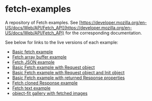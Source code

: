 # fetch-examples

A repository of Fetch examples. See [https://developer.mozilla.org/en-US/docs/Web/API/Fetch_API](https://developer.mozilla.org/en-US/docs/Web/API/Fetch_API) for the corresponding documentation.

See below for links to the live versions of each example:

- [Basic fetch example](https://mdn.github.io/dom-examples/fetch/basic-fetch/)
- [Fetch array buffer example](https://mdn.github.io/dom-examples/fetch/fetch-array-buffer/)
- [Fetch JSON example](https://mdn.github.io/dom-examples/fetch/fetch-json/)
- [Basic Fetch example with Request object](https://mdn.github.io/dom-examples/fetch/fetch-request/)
- [Basic Fetch example with Request object and Init object](https://mdn.github.io/dom-examples/fetch/fetch-request-with-init/)
- [Basic Fetch example with returned Response properties](https://mdn.github.io/dom-examples/fetch/fetch-response/)
- [Fetch cloned Response example](https://mdn.github.io/dom-examples/fetch/fetch-response-clone/)
- [Fetch text example](https://mdn.github.io/dom-examples/fetch/fetch-text/)
- [object-fit gallery with fetched images](https://mdn.github.io/dom-examples/fetch/object-fit-gallery-fetch/)
